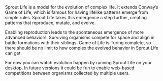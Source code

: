 Sprout Life is a model for the evolution of complex life. It extends Conway’s Game of Life, which is famous for having lifelike patterns emerge from simple rules. Sprout Life takes this emergence a step further, creating patterns that reproduce, mutate, and evolve.

Enabling reproduction leads to the spontaneous emergence of more advanced behaviors. Surviving organisms compete for space and align in battle formations with their siblings. Game of Life is Turing complete, so there should be no limit to how complex the evolved behavior in Sprout Life can get.

For now you can watch evolution happen by running Sprout Life on your desktop. In future versions it could be fun to enable web-based competitions between organisms collected by multiple users.
